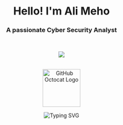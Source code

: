 <h1 align="center">Hello! I'm Ali Meho</h1>
<h3 align="center">A passionate Cyber Security Analyst </h3>
<br>

<p align="center"> <img src="https://readme-typing-svg.herokuapp.com?lines=Welcome+to+my+GitHub+Profile!" /> </p>
<br>


<div align="center">
    <img src="https://stylishthemes.github.io/GitHub-Dark/images/octocat-spinner-smil.min.svg" alt="GitHub Octocat Logo" height="100">
    <p></p>
    <div style="text-align: center;">
        <img src="https://readme-typing-svg.demolab.com?font=Anta&duration=7500&pause=5&color=33E62B&random=false&width=435&lines=L+O+A+D+I+N+G+.+.+." alt="Typing SVG"">
    </div>
</div>
    

